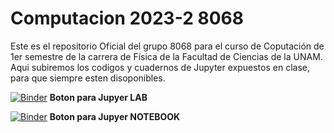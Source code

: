 # Computacion 2023-2 8068
Este es el repositorio Oficial del grupo 8068 para el curso de Coputación de 1er semestre de la carrera de Física de la Facultad de Ciencias de la UNAM.
Aqui subiremos los codigos y cuadernos de Jupyter expuestos en clase, para que siempre esten disoponibles.


<!-- [![Binder](https://mybinder.org/badge_logo.svg)](https://mybinder.org/v2/gh/saac/Computacion2020-8093/master?urlpath=lab/tree/Programacion_Python/1_Python_interprete_de_comandos.ipynb) **Boton para Jupyer LAB** -->

[![Binder](https://mybinder.org/badge_logo.svg)](https://mybinder.org/v2/gh/saac/Computacion2022-8099/main?urlpath=lab/tree/) **Boton para Jupyer LAB**

[![Binder](https://mybinder.org/badge_logo.svg)](https://mybinder.org/v2/gh/saac/Computacion2022-8099/HEAD) **Boton para Jupyer NOTEBOOK** 



